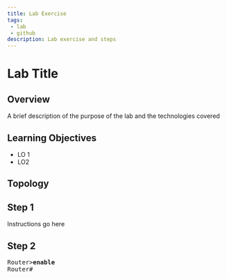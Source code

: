 ```yaml
---
title: Lab Exercise
tags: 
 - lab
 - github
description: Lab exercise and steps
---
```


# Lab Title

## Overview
A brief description of the purpose of the lab and the technologies covered

## Learning Objectives
- LO 1
- LO2

## Topology



## Step 1

Instructions go here

## Step 2

<pre>
Router><b>enable</b>
Router#
</pre>
